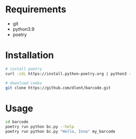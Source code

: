 # Requirements
 * git
 * python3.9
 * poetry

# Installation
 ```bash
 # install poetry
 curl -sSL https://install.python-poetry.org | python3 -

 # download codes
 git clone https://github.com/dlont/barcode.git
 ```
# Usage

 ```bash
 cd barcode
 poetry run python bc.py --help
 poetry run python bc.py "Hello, Inna" my_barcode
 ```